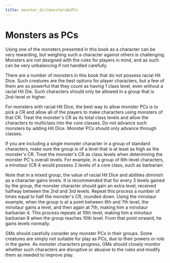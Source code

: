 ```yaml
---
title: monster_dir/monstersAsPCs
---
```

# Monsters as PCs

Using one of the monsters presented in this book as a character can be very rewarding, but weighing such a character against others is challenging. Monsters are not designed with the rules for players in mind, and as such can be very unbalancing if not handled carefully.

There are a number of monsters in this book that do not possess racial Hit Dice. Such creatures are the best options for player characters, but a few of them are so powerful that they count as having 1 class level, even without a racial Hit Die. Such characters should only be allowed in a group that is 2nd-level or higher.

For monsters with racial Hit Dice, the best way to allow monster PCs is to pick a CR and allow all of the players to make characters using monsters of that CR. Treat the monster's CR as its total class levels and allow the characters to multiclass into the core classes. Do not advance such monsters by adding Hit Dice. Monster PCs should only advance through classes.

If you are including a single monster character in a group of standard characters, make sure the group is of a level that is at least as high as the monster's CR. Treat the monster's CR as class levels when determining the monster PC's overall levels. For example, in a group of 6th-level characters, a minotaur (CR 4 would possess 2 levels of a core class, such as barbarian.

Note that in a mixed group, the value of racial Hit Dice and abilities diminish as a character gains levels. It is recommended that for every 3 levels gained by the group, the monster character should gain an extra level, received halfway between the 2nd and 3rd levels. Repeat this process a number of times equal to half the monster's CR, rounded down. Using the minotaur example, when the group is at a point between 6th and 7th level, the minotaur gains a level, and then again at 7th, making him a minotaur barbarian 4. This process repeats at 10th level, making him a minotaur barbarian 8 when the group reaches 10th level. From that point onward, he gains levels normally.

GMs should carefully consider any monster PCs in their groups. Some creatures are simply not suitable for play as PCs, due to their powers or role in the game. As monster characters progress, GMs should closely monitor whether such characters are disruptive or abusive to the rules and modify them as needed to improve play.

